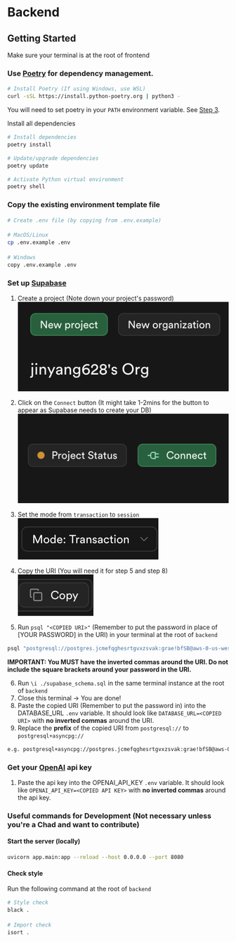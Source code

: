 # Backend

## Getting Started

Make sure your terminal is at the root of frontend

### Use [Poetry](https://python-poetry.org/) for dependency management.

```bash
# Install Poetry (If using Windows, use WSL)
curl -sSL https://install.python-poetry.org | python3 -
```

You will need to set poetry in your `PATH` environment variable. See [Step 3](https://python-poetry.org/docs/#installing-with-the-official-installer).

Install all dependencies

```bash
# Install dependencies
poetry install
```

```bash
# Update/upgrade dependencies
poetry update
```

```bash
# Activate Python virtual environment
poetry shell
```

### Copy the existing environment template file

```bash
# Create .env file (by copying from .env.example)

# MacOS/Linux
cp .env.example .env

# Windows
copy .env.example .env
```

### Set up [Supabase](https://supabase.com/)

1. Create a project (Note down your project's password)  
  ![Create Project](./images/supabase_create_project.png)

2. Click on the `Connect` button (It might take 1-2mins for the button to appear as Supabase needs to create your DB)
  ![Connect to Supabase](./images/supabase_connect.png)

3. Set the mode from `transaction` to `session`  
  ![Set transaction mode](./images/supabase_transaction_mode.png)

4. Copy the URI (You will need it for step 5 and step 8)  
  ![Copy URI](./images/supabase_copy_uri.png)

5. Run `psql "<COPIED URI>"` (Remember to put the password in place of [YOUR PASSWORD] in the URI) in your terminal at the root of `backend`

```bash
psql "postgresql://postgres.jcmefqghesrtgvxzsvak:grae!bfSB@aws-0-us-west-7.pooler.supabase.com:5432/postgres"
```

**IMPORTANT: You MUST have the inverted commas around the URI. Do not include the square brackets around your password in the URI.**  

6. Run `\i ./supabase_schema.sql` in the same terminal instance at the root of `backend`
7. Close this terminal -> You are done!
8. Paste the copied URI (Remember to put the password in) into the DATABASE_URL `.env` variable. It should look like `DATABASE_URL=<COPIED URI>` with **no inverted commas** around the URI.
9. Replace the **prefix** of the copied URI from `postgresql://` to `postgresql+asyncpg://`

```bash
e.g. postgresql+asyncpg://postgres.jcmefqghesrtgvxzsvak:grae!bfSB@aws-0-us-west-7.pooler.supabase.com:5432/postgres
```

### Get your [OpenAI](https://platform.openai.com/api-keys) api key

1. Paste the api key into the OPENAI_API_KEY `.env` variable. It should look like `OPENAI_API_KEY=<COPIED API KEY>` with **no inverted commas** around the api key.

### Useful commands for Development (Not necessary unless you're a Chad and want to contribute)

#### Start the server (locally)

```bash
uvicorn app.main:app --reload --host 0.0.0.0 --port 8080
```

#### Check style

Run the following command at the root of `backend`

```bash
# Style check
black .

# Import check
isort .
```
